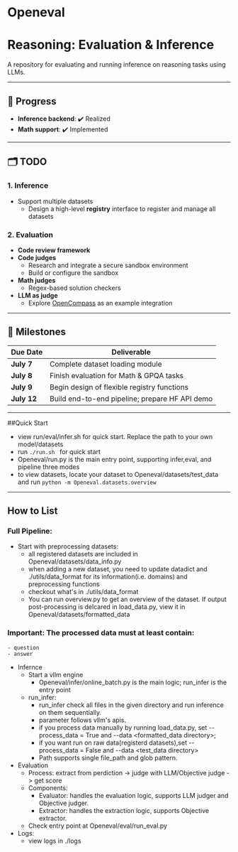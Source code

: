 # Openeval
# Reasoning: Evaluation & Inference

A repository for evaluating and running inference on reasoning tasks using LLMs.

---

## 🚀 Progress

- **Inference backend**: ✔️ Realized  
- **Math support**: ✔️ Implemented

---

## 🗂️ TODO

### 1. Inference

- Support multiple datasets  
  - Design a high-level **registry** interface to register and manage all datasets  

### 2. Evaluation

- **Code review framework**  
- **Code judges**  
  - Research and integrate a secure sandbox environment  
  - Build or configure the sandbox  
- **Math judges**  
  - Regex-based solution checkers  
- **LLM as judge**  
  - Explore [OpenCompass](https://github.com/OpenCompass) as an example integration  

---

## 📅 Milestones

| Due Date   | Deliverable                                    |
|------------|------------------------------------------------|
| **July 7** | Complete dataset loading module                |
| **July 8** | Finish evaluation for Math & GPQA tasks        |
| **July 9** | Begin design of flexible registry functions    |
| **July 12**| Build end-to-end pipeline; prepare HF API demo |
---
##Quick Start
- view run/eval/infer.sh for quick start. Replace the path to your own model/datasets
- run ```./run.sh ``` for quick start
- Openeval/run.py is the main entry point, supporting infer,eval, and pipeline three modes
- to view datasets, locate your dataset to Openeval/datasets/test_data and run  ```python -m Openeval.datasets.overview ```
---
## How to List
### Full Pipeline:
  - Start with preprocessing datasets:  
    - all registered datasets are included in Openeval/datasets/data_info.py
    - when adding a new dataset, you need to update datadict and ./utils/data_format for its information(i.e. domains) and preprocessing functions
    - checkout what's in ./utils/data_format
    - You can run overview.py to get an overview of the dataset. If output post-processing is delcared in load_data.py, view it in Openeval/datasets/formatted_data
  ### Important: The processed data must at least contain:
    - question
    - answer
  - Infernce
    - Start a vllm engine
      - Openeval/infer/online_batch.py is the main logic; run_infer is the entry point
    - run_infer:
      - run_infer check all files in the given directory and run inference on them sequentially.
      - parameter follows vllm's apis.
      - if you process data manually by running load_data.py, set  --process_data = True and --data <formatted_data directory>;
      - if you want run on raw data(registerd datasets),set --process_data = False and --data <test_data directory>
      - Path supports single file_path and glob pattern.
  - Evaluation
    - Process: extract from perdiction -> judge with LLM/Objective judge -> get score
    - Components:
      - Evaluator: handles the evaluation logic, supports LLM judger and Objective judger.
      - Extractor: handles the extraction logic, supports Objective extractor.
    - Check entry point at Openeval/eval/run_eval.py
  - Logs:
    - view logs in ./logs
